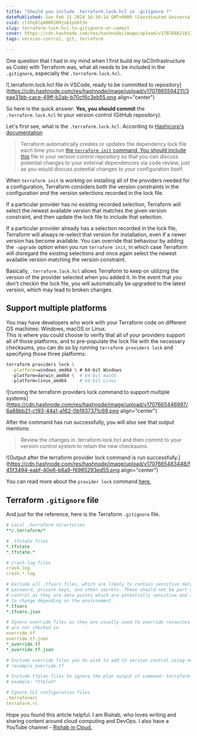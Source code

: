 ```yaml
---
title: "Should you include .terraform.lock.hcl in .gitignore ?"
datePublished: Sun Feb 11 2024 16:34:14 GMT+0000 (Coordinated Universal Time)
cuid: clshq6lq4000109ju61pebt3e
slug: terraform-lock-hcl-to-gitignore-or-commit
cover: https://cdn.hashnode.com/res/hashnode/image/upload/v1707666218132/d66439c0-b5c6-48b0-b954-fae90f887e3f.png
tags: version-control, git, terraform

---
```


One question that I had in my mind when I first build my IaC(Infrastructure as Code) with Terraform was, what all needs to be included in the `.gitignore`, especially the `.terraform.lock.hcl`.

![.terraform.lock.hcl file in VSCode, ready to be committed to repository](https://cdn.hashnode.com/res/hashnode/image/upload/v1707665594211/3eae31bb-cace-49ff-b2ab-b70cf6c3eb55.png align="center")

So here is the quick answer: **Yes, you should commit** the `.terraform.lock.hcl` to your version control (GitHub repository).

Let's first see, what is the `.terraform.lock.hcl`. According to [Hashicorp's documentation](https://developer.hashicorp.com/terraform/language/files/dependency-lock)

> Terraform automatically creates or updates the dependency lock file each time you run [the `terraform init` command. You should include this](https://developer.hashicorp.com/terraform/cli/commands/init) file in your version control repository so that you can discuss potential changes to your external dependencies via code review, just as you would discuss potential changes to your configuration itself.

When `terraform init` is working on installing all of the providers needed for a configuration, Terraform considers both the version constraints in the configuration *and* the version selections recorded in the lock file.

If a particular provider has no existing recorded selection, Terraform will select the newest available version that matches the given version constraint, and then update the lock file to include that selection.

If a particular provider already has a selection recorded in the lock file, Terraform will always re-select that version for installation, even if a newer version has become available. You can override that behaviour by adding the `-upgrade` option when you run `terraform init`, in which case Terraform will disregard the existing selections and once again select the newest available version matching the version constraint.

Basically, `.terraform.lock.hcl` allows Terraform to keep on utilizing the version of the provider selected when you added it. In the event that you don't checkin the lock file, you will automatically be upgraded to the latest version, which may lead to broken changes.

## Support multiple platforms

You may have developers who work with your Terraform code on different OS machines: Windows, macOS or Linux.  
This is where you could choose to verify that all of your providers support all of those platforms, and to pre-populate the lock file with the necessary checksums, you can do so by running `terraform providers lock` and specifying those three platforms:

```bash
terraform providers lock \
  -platform=windows_amd64 \ # 64-bit Windows
  -platform=darwin_amd64 \  # 64-bit macOS
  -platform=linux_amd64     # 64-bit Linux
```

![running the terraform providers lock command to support multiple systems](https://cdn.hashnode.com/res/hashnode/image/upload/v1707665446997/6a88bb21-c193-44a1-a162-0b1937371c69.png align="center")

After the command has run successfully, you will also see that output mentions:

> Review the changes in .terraform.lock.hcl and then commit to your version control system to retain the new checksums.

![Output after the terraform provider lock command is run successfully.](https://cdn.hashnode.com/res/hashnode/image/upload/v1707665483448/f45f3494-eabf-40e6-b6a9-f6985293ed55.png align="center")

You can read more about the `provider lock` command [here.](https://www.terraform.io/cli/commands/providers/lock)

## Terraform `.gitignore` file

And just for the reference, here is the Terraform `.gitignore` file.

```yaml
# Local .terraform directories
**/.terraform/*

# .tfstate files
*.tfstate
*.tfstate.*

# Crash log files
crash.log
crash.*.log

# Exclude all .tfvars files, which are likely to contain sensitive data, such as
# password, private keys, and other secrets. These should not be part of version 
# control as they are data points which are potentially sensitive and subject 
# to change depending on the environment.
*.tfvars
*.tfvars.json

# Ignore override files as they are usually used to override resources locally and so
# are not checked in
override.tf
override.tf.json
*_override.tf
*_override.tf.json

# Include override files you do wish to add to version control using negated pattern
# !example_override.tf

# Include tfplan files to ignore the plan output of command: terraform plan -out=tfplan
# example: *tfplan*

# Ignore CLI configuration files
.terraformrc
terraform.rc
```

Hope you found this article helpful. I am Rishab, who loves writing and sharing content around cloud computing and DevOps. I also have a YouTube channel - [Rishab in Cloud.](https://youtube.com/@rishabincloud)